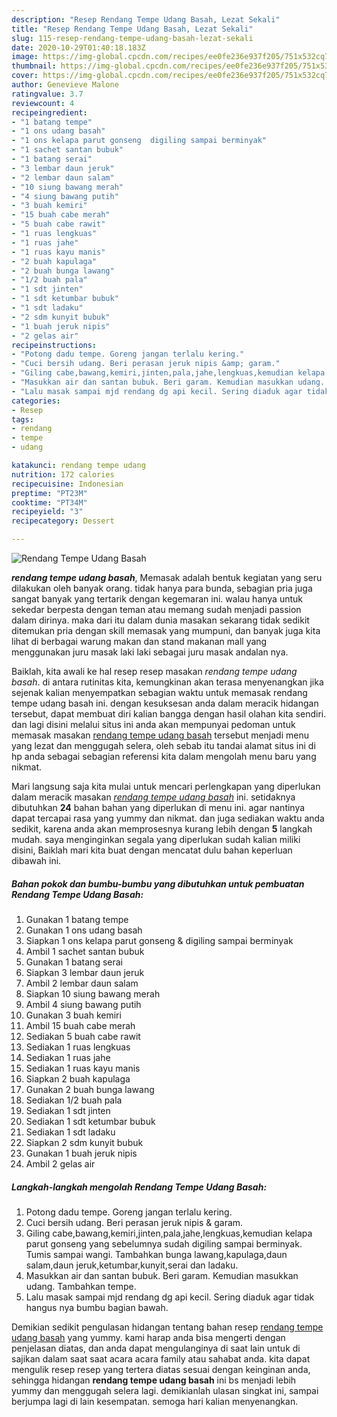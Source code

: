 ```yaml
---
description: "Resep Rendang Tempe Udang Basah, Lezat Sekali"
title: "Resep Rendang Tempe Udang Basah, Lezat Sekali"
slug: 115-resep-rendang-tempe-udang-basah-lezat-sekali
date: 2020-10-29T01:40:18.183Z
image: https://img-global.cpcdn.com/recipes/ee0fe236e937f205/751x532cq70/rendang-tempe-udang-basah-foto-resep-utama.jpg
thumbnail: https://img-global.cpcdn.com/recipes/ee0fe236e937f205/751x532cq70/rendang-tempe-udang-basah-foto-resep-utama.jpg
cover: https://img-global.cpcdn.com/recipes/ee0fe236e937f205/751x532cq70/rendang-tempe-udang-basah-foto-resep-utama.jpg
author: Genevieve Malone
ratingvalue: 3.7
reviewcount: 4
recipeingredient:
- "1 batang tempe"
- "1 ons udang basah"
- "1 ons kelapa parut gonseng  digiling sampai berminyak"
- "1 sachet santan bubuk"
- "1 batang serai"
- "3 lembar daun jeruk"
- "2 lembar daun salam"
- "10 siung bawang merah"
- "4 siung bawang putih"
- "3 buah kemiri"
- "15 buah cabe merah"
- "5 buah cabe rawit"
- "1 ruas lengkuas"
- "1 ruas jahe"
- "1 ruas kayu manis"
- "2 buah kapulaga"
- "2 buah bunga lawang"
- "1/2 buah pala"
- "1 sdt jinten"
- "1 sdt ketumbar bubuk"
- "1 sdt ladaku"
- "2 sdm kunyit bubuk"
- "1 buah jeruk nipis"
- "2 gelas air"
recipeinstructions:
- "Potong dadu tempe. Goreng jangan terlalu kering."
- "Cuci bersih udang. Beri perasan jeruk nipis &amp; garam."
- "Giling cabe,bawang,kemiri,jinten,pala,jahe,lengkuas,kemudian kelapa parut gonseng yang sebelumnya sudah digiling sampai berminyak. Tumis sampai wangi. Tambahkan bunga lawang,kapulaga,daun salam,daun jeruk,ketumbar,kunyit,serai dan ladaku."
- "Masukkan air dan santan bubuk. Beri garam. Kemudian masukkan udang. Tambahkan tempe."
- "Lalu masak sampai mjd rendang dg api kecil. Sering diaduk agar tidak hangus nya bumbu bagian bawah."
categories:
- Resep
tags:
- rendang
- tempe
- udang

katakunci: rendang tempe udang 
nutrition: 172 calories
recipecuisine: Indonesian
preptime: "PT23M"
cooktime: "PT34M"
recipeyield: "3"
recipecategory: Dessert

---
```



![Rendang Tempe Udang Basah](https://img-global.cpcdn.com/recipes/ee0fe236e937f205/751x532cq70/rendang-tempe-udang-basah-foto-resep-utama.jpg)

<b><i>rendang tempe udang basah</i></b>, Memasak adalah bentuk kegiatan yang seru dilakukan oleh banyak orang. tidak hanya para bunda, sebagian pria juga sangat banyak yang tertarik dengan kegemaran ini. walau hanya untuk sekedar berpesta dengan teman atau memang sudah menjadi passion dalam dirinya. maka dari itu dalam dunia masakan sekarang tidak sedikit ditemukan pria dengan skill memasak yang mumpuni, dan banyak juga kita lihat di berbagai warung makan dan stand makanan mall yang menggunakan juru masak laki laki sebagai juru masak andalan nya.

Baiklah, kita awali ke hal resep resep masakan <i>rendang tempe udang basah</i>. di antara rutinitas kita, kemungkinan akan terasa menyenangkan jika sejenak kalian menyempatkan sebagian waktu untuk memasak rendang tempe udang basah ini. dengan kesuksesan anda dalam meracik hidangan tersebut, dapat membuat diri kalian bangga dengan hasil olahan kita sendiri. dan lagi disini melalui situs ini anda akan mempunyai pedoman untuk memasak masakan <u>rendang tempe udang basah</u> tersebut menjadi menu yang lezat dan menggugah selera, oleh sebab itu tandai alamat situs ini di hp anda sebagai sebagian referensi kita dalam mengolah menu baru yang nikmat.




Mari langsung saja kita mulai untuk mencari perlengkapan yang diperlukan dalam meracik masakan <u><i>rendang tempe udang basah</i></u> ini. setidaknya dibutuhkan <b>24</b> bahan bahan yang diperlukan di menu ini. agar nantinya dapat tercapai rasa yang yummy dan nikmat. dan juga sediakan waktu anda sedikit, karena anda akan memprosesnya kurang lebih dengan <b>5</b> langkah mudah. saya menginginkan segala yang diperlukan sudah kalian miliki disini, Baiklah mari kita buat dengan mencatat dulu bahan keperluan dibawah ini.

<!--inarticleads1-->

##### Bahan pokok dan bumbu-bumbu yang dibutuhkan untuk pembuatan Rendang Tempe Udang Basah:

1. Gunakan 1 batang tempe
1. Gunakan 1 ons udang basah
1. Siapkan 1 ons kelapa parut gonseng &amp; digiling sampai berminyak
1. Ambil 1 sachet santan bubuk
1. Gunakan 1 batang serai
1. Siapkan 3 lembar daun jeruk
1. Ambil 2 lembar daun salam
1. Siapkan 10 siung bawang merah
1. Ambil 4 siung bawang putih
1. Gunakan 3 buah kemiri
1. Ambil 15 buah cabe merah
1. Sediakan 5 buah cabe rawit
1. Sediakan 1 ruas lengkuas
1. Sediakan 1 ruas jahe
1. Sediakan 1 ruas kayu manis
1. Siapkan 2 buah kapulaga
1. Gunakan 2 buah bunga lawang
1. Sediakan 1/2 buah pala
1. Sediakan 1 sdt jinten
1. Sediakan 1 sdt ketumbar bubuk
1. Sediakan 1 sdt ladaku
1. Siapkan 2 sdm kunyit bubuk
1. Gunakan 1 buah jeruk nipis
1. Ambil 2 gelas air




<!--inarticleads2-->

##### Langkah-langkah mengolah Rendang Tempe Udang Basah:

1. Potong dadu tempe. Goreng jangan terlalu kering.
1. Cuci bersih udang. Beri perasan jeruk nipis &amp; garam.
1. Giling cabe,bawang,kemiri,jinten,pala,jahe,lengkuas,kemudian kelapa parut gonseng yang sebelumnya sudah digiling sampai berminyak. Tumis sampai wangi. Tambahkan bunga lawang,kapulaga,daun salam,daun jeruk,ketumbar,kunyit,serai dan ladaku.
1. Masukkan air dan santan bubuk. Beri garam. Kemudian masukkan udang. Tambahkan tempe.
1. Lalu masak sampai mjd rendang dg api kecil. Sering diaduk agar tidak hangus nya bumbu bagian bawah.




Demikian sedikit pengulasan hidangan tentang bahan resep <u>rendang tempe udang basah</u> yang yummy. kami harap anda bisa mengerti dengan penjelasan diatas, dan anda dapat mengulanginya di saat lain untuk di sajikan dalam saat saat acara acara family atau sahabat anda. kita dapat mengulik resep resep yang tertera diatas sesuai dengan keinginan anda, sehingga hidangan <b>rendang tempe udang basah</b> ini bs menjadi lebih yummy dan menggugah selera lagi. demikianlah ulasan singkat ini, sampai berjumpa lagi di lain kesempatan. semoga hari kalian menyenangkan.
